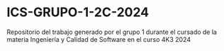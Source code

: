 # ICS-GRUPO-1-2C-2024
Repositorio del trabajo generado por el grupo 1 durante el cursado de la materia Ingeniería y Calidad de Software en el curso 4K3 2024
